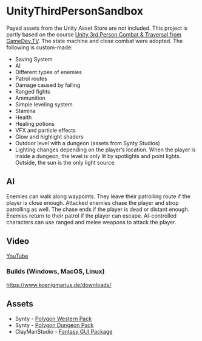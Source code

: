 # UnityThirdPersonSandbox
Payed assets from the Unity Asset Store are not included. This project is partly based on the course [Unity 3rd Person Combat & Traversal from GameDev.TV](https://www.udemy.com/course/unity-3rd-person-combat-traversal/). The state machine and close combat were adopted. The following is custom-made:

-	Saving System
-	AI
-	Different types of enemies
-	Patrol routes
-	Damage caused by falling
-	Ranged fights
-	Ammunition
-	Simple leveling system
-	Stamina
-	Health
-	Healing potions
-	VFX and particle effects
-	Glow and highlight shaders
-	Outdoor level with a dungeon (assets from Synty Studios)
-	Lighting changes depending on the player’s location. When the player is inside a dungeon, the level is only lit by spotlights and point lights. Outside, the sun is the only light source.

## AI
Enemies can walk along waypoints. They leave their patrolling route if the player is close enough. Attacked enemies chase the player and strop patrolling as well. The chase ends if the player is dead or distant enough. Enemies return to their patrol if the player can escape. AI-controlled characters can use ranged and melee weapons to attack the player.


## Video
[YouTube](https://youtu.be/0dlH6EUKWg4)

### Builds (Windows, MacOS, Linux)
https://www.koenigmarius.de/downloads/

## Assets
- Synty - [Polygon Western Pack](https://assetstore.unity.com/packages/3d/environments/dungeons/polygon-dungeons-low-poly-3d-art-by-synty-102677) 
- Synty - [Polygon Dungeon Pack](https://assetstore.unity.com/packages/3d/environments/historic/polygon-western-low-poly-3d-art-by-synty-112212)
- ClayManStudio - [Fantasy GUI Package](https://assetstore.unity.com/packages/2d/gui/fantasy-gui-package-137976)
